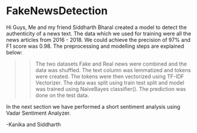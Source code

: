 # FakeNewsDetection
Hi Guys,
Me and my friend Siddharth Bharal created a model to detect the authenticity of a news text. The data which we used for training were all the news articles from 2016 - 2018. We could achieve the precision of 97% and F1 score was 0.98. The preprocessing and modelling steps are explained below:

>> The two datasets Fake and Real news were combined and the data was shuffled.
>> The text column was lemmatized and tokens were created.
>> The tokens were then vectorized using TF-IDF Vectorizer.
>> The data was split using train test split and model was trained using NaiveBayes classifier().
>> The prediction was done on the test data.

In the next section we have performed a short sentiment analysis using Vadar Sentiment Analyzer.

-Kanika and Siddharth

